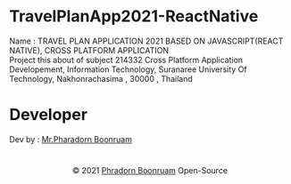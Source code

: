 # TravelPlanApp2021-ReactNative
Name : TRAVEL PLAN APPLICATION 2021 BASED ON JAVASCRIPT(REACT NATIVE), CROSS PLATFORM APPLICATION <br/>
Project this about of subject 214332 Cross Platform Application Developement, Information Technology, Suranaree University Of Technology, Nakhonrachasima , 30000 , Thailand
# Developer
Dev by : <a href="https://www.facebook.com/PharadornB/">Mr.Pharadorn Boonruam </a><br/>
#
<p align="center">© 2021 <a href="https://www.facebook.com/PharadornB/">Phradorn Boonruam</a> Open-Source</p>



